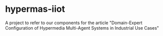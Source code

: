 # hypermas-iiot
A project to refer to our components for the article "Domain-Expert Configuration of Hypermedia Multi-Agent Systems in Industrial Use Cases"
